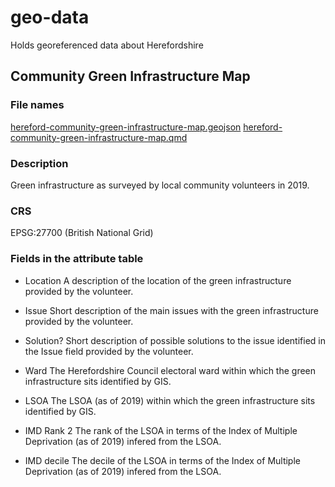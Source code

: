 # geo-data
Holds georeferenced data about Herefordshire 

## Community Green Infrastructure Map
### File names
[hereford-community-green-infrastructure-map.geojson](https://github.com/herefordshire-data/geo-data/blob/main/hereford-community-green-infrastructure-map.geojson)
[hereford-community-green-infrastructure-map.qmd](https://github.com/herefordshire-data/geo-data/blob/main/hereford-community-green-infrastructure-map.qmd)

### Description
Green infrastructure as surveyed by local community volunteers in 2019.

### CRS 
EPSG:27700 (British National Grid)

### Fields in the attribute table
- Location
A description of the location of the green infrastructure provided by the volunteer.

- Issue
Short description of the main issues with the green infrastructure provided by the volunteer.

- Solution?
Short description of possible solutions to the issue identified in the Issue field provided by the volunteer.

- Ward
The Herefordshire Council electoral ward within which the green infrastructure sits identified by GIS.

- LSOA
The LSOA (as of 2019) within which the green infrastructure sits identified by GIS.

- IMD Rank 2
The rank of the LSOA in terms of the Index of Multiple Deprivation (as of 2019) infered from the LSOA.

- IMD decile
The decile of the LSOA in terms of the Index of Multiple Deprivation (as of 2019) infered from the LSOA.
  
